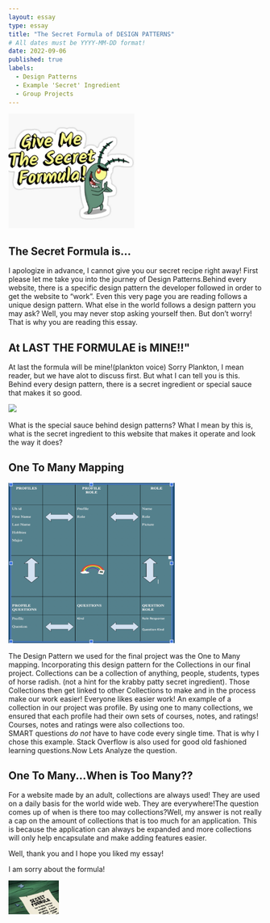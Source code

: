 ```yaml
---
layout: essay
type: essay
title: "The Secret Formula of DESIGN PATTERNS"
# All dates must be YYYY-MM-DD format!
date: 2022-09-06
published: true
labels:
  - Design Patterns
  - Example 'Secret' Ingredient
  - Group Projects
---
```


<img width="250px" class="rounded float-start pe-4" src="../img/plankton.png">

## The Secret Formula is...

I apologize in advance, I cannot give you our secret recipe right away! First please let me take you into the journey of Design Patterns.Behind every website, there is a specific design pattern the developer followed in order to get the website to “work”. Even this very page you are reading follows a unique design pattern. What else in the world follows a design pattern you may ask? Well, you may never stop asking yourself then. But don’t worry! That is why you are reading this essay. 

## At LAST THE FORMULAE is MINE!!"

At last the formula will be mine!(plankton voice) Sorry Plankton, I mean reader, but we have alot to discuss first. But what I can tell you is this. Behind every design pattern, there is a secret ingredient or special sauce that makes it so good.

<img width="330px" class="rounded float-start pe-4" src="../img/salty">

What is the special sauce behind design patterns? What I mean by this is, what is the secret ingredient to this website that makes it operate and look the way it does? 

## One To Many Mapping
<img width="330px" class="rounded float-start pe-4" src="../img/r-notes.png">

The Design Pattern we used for the final project was the One to Many mapping. Incorporating this design pattern for the Collections in our final project. Collections can be a collection of anything, people, students, types of horse radish. (not a hint for the krabby patty secret ingredient). Those Collections then get linked to other Collections to make and in the process make our work easier! Everyone likes easier work! An example of a collection in our project was profile. By using one to many collections, we ensured that each profile had their own sets of courses, notes, and ratings! Courses, notes and ratings were also collections too.  
SMART questions *do not* have to have code every single time. That is why I chose this example. Stack Overflow is also used for good old fashioned learning questions.Now Lets Analyze the question. 


## One To Many...When is Too Many??

For a website made by an adult, collections are always used! They are used on a daily basis for the world wide web. They are everywhere!The question comes up of when is there too may collections?Well, my answer  is not really a cap on the amount of collections that is too much for an application. This is because the application can always be expanded and more collections will only help encapsulate and make adding features easier. 

Well, thank you and I hope you liked my essay! 

I am sorry about the formula!

<img width="100px" class="rounded float-start pe-4" src="../img/secret.png">


